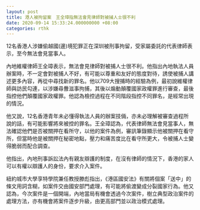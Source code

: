 ```yaml
---
layout: post
title: 港人被拘留案　王全璋指無法會見律師對被捕人士很不利
date: 2020-09-14 15:33:24.000000000 +08:00
categories: rthk
---
```


12名香港人涉嫌偷越國(邊)境犯罪正在深圳被刑事拘留，受家屬委託的代表律師表示，至今無法會見當事人。

內地維權律師王全璋表示，無法會見律師對被捕人士很不利。他指出內地執法人員辦案時，不一定會對被捕人不好，有可能以尊重和友好的態度對待，誘使被捕人講述更多內容，再從中尋找新的罪名。他以709大搜捕時的經驗為例，最初說維權律師與訪民勾連，以涉嫌尋釁滋事拘捕，其後以煽動顛覆國家政權罪進行審查，最後指控他們顛覆國家政權罪。他認為檢控過程在不同階段指控不同罪名，是經常出現的情況。

他又說，12名香港青年未必懂得執法人員的辦案技倆，亦未必理解被審查過程所說的話，有可能影響將來被控的罪名。王全璋認為，代表律師無法會見當事人，無法確認他們是否被關押在看所守，以他的案件為例，審訊筆錄顯示他被關押在看守所，但當時他是被關押在秘密地點，壓力和痛苦度比在看守所更大，令被捕人士變得脆弱而配合調查。

他指出，內地刑事訴訟法內有親友辯護的制度，在沒有律師的情況下，香港的家人可以有權以辯護人的身份，要求介入案件。

紐約城市大學享特學院兼任教授滕彪指出，《港區國安法》有關將個案「送中」的條文用詞含糊，如案件交由國安部門處理，有可能將偷渡變成分裂國家行為。他又認為，今次案件是一個開端，內地當局有機會透過今次案件，樹立典型政治案件的處理方法，亦有機會將案件逐步升級，由更高部門並以政治模式處理。
